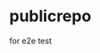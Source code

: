 # publicrepo
for e2e test
































































































































































































































































































































































































































































































































































































































































































































































































































































































































































































































































































